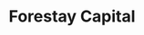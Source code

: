 ---
layout: firm_page
title: "Forestay Capital"
id: "forestay.vc"
permalink: "/forestaycapitalforestay.vc/"
website: "https://www.forestay.vc"
offices: "London (United Kingdom), Geneva (Switzerland), Jersey (United Kingdom), Dublin (Ireland)"
investment_stages: "Series A, Series B, Series C"
portfolio_companies: "Neural Concept, Veriti, Convelio, Stratio, Howspace, K2View, Scandit, Zenjob, Kandou, vCita, Icometrix, Wasabi, Fornova, Nexthink, Manta, BlueBotics, Mobeewave"
portfolio_link: "https://www.forestay.vc/companies/"
investment_markets: "Enterprise AI, SaaS, AI/ML Infrastructure, Data Infrastructure, Cybersecurity, Productivity & Automation"
founded_year: "2018"
description: "Forestay Capital is an enterprise software investor providing growth capital to category-defining companies at their inflection point. They support portfolio companies from early revenue stages to market leadership, actively using their enterprise expertise to scale global leaders. Forestay is the enterprise software fund of B-FLEXION."
linkedin: "https://www.linkedin.com/company/forestay-capital"
twitter: ""
instagram: ""
team_page: "https://www.forestay.vc/team-members/"
investor_type: "Venture Capital"
crunchbase: "https://www.crunchbase.com/organization/forestay-capital"
pitchbook: "https://pitchbook.com/profiles/investor/227314-63"

# SEO Optimization
meta_title: "Forestay Capital - VC Firm - projectstartups.com"
meta_description: "Forestay Capital, Forestay Capital is an enterprise software investor providing growth capital to category-defining companies at their inflection point. They support po..."
meta_keywords: "Forestay Capital, Enterprise AI, SaaS, AI/ML Infrastructure, Data Infrastructure, Cybersecurity, Productivity & Automation, VC firm, venture capital, startup investor, projectstartups.com"
canonical_url: "https://vc.projectstartups.com/forestaycapitalforestay.vc/"
---
